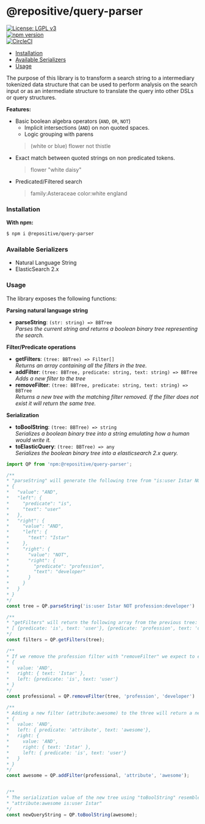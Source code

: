 # @repositive/query-parser

[![License: LGPL v3](https://img.shields.io/badge/License-LGPL%20v3-blue.svg)](https://choosealicense.com/licenses/lgpl-3.0/)  
[![npm version](https://badge.fury.io/js/%40repositive%2Fquery-parser.svg)](https://badge.fury.io/js/%40repositive%2Fquery-parser)  
[![CircleCI](https://circleci.com/gh/repositive/query-parser.svg?style=svg)](https://circleci.com/gh/repositive/query-parser)  

* [Installation](#installation)
* [Available Serializers](#available-serializers)
* [Usage](#usage)

The purpose of this library is to transform a search string to a intermediary tokenized data structure that can be used to perform analysis on the search input or as an intermediate structure to translate the query into other DSLs or query structures.

**Features:**
- Basic boolean algebra operators (`AND`, `OR`, `NOT`)
  - Implicit intersections (`AND`) on non quoted spaces.
  - Logic grouping with parens
  > (white or blue) flower not thistle
- Exact match between quoted strings on non predicated tokens.
  > flower "white daisy"
- Predicated/Filtered search
  > family:Asteraceae color:white england


### Installation

**With npm:**
```bash
$ npm i @repositive/query-parser
```


### Available Serializers

- Natural Language String
- ElasticSearch 2.x


### Usage

The library exposes the following functions:

**Parsing natural language string**
- **parseString**: `(str: string) => BBTree`  
  _Parses the current string and returns a boolean binary tree representing the search._

**Filter/Predicate operations**
- **getFilters**: `(tree: BBTree) => Filter[]`  
  _Returns an array containing all the filters in the tree._
- **addFilter**: `(tree: BBTree, predicate: string, text: string) => BBTree`  
  _Adds a new filter to the tree_
- **removeFilter**: `(tree: BBTree, predicate: string, text: string) => BBTree`  
  _Returns a new tree with the matching filter removed. If the filter does not exist it will return the same tree._

**Serialization**
- **toBoolString**: `(tree: BBTree) => string`  
  _Serializes a boolean binary tree into a string emulating how a human would write it._
- **toElasticQuery**: `(tree: BBTree) => any`  
  _Serializes the boolean binary tree into a elasticsearch 2.x query._

```ts
import QP from 'npm:@repositive/query-parser';

/**
* "parseString" will generate the following tree from "is:user Istar NOT profession:developer":
* {
*   "value": "AND",
*   "left": {
*     "predicate": "is",
*     "text": "user"
*   },
*   "right": {
*     "value": "AND",
*     "left": {
*       "text": "Istar"
*     },
*     "right": {
*       "value": "NOT",
*       "right": {
*         "predicate": "profession",
*         "text": "developer"
*       }
*     }
*   }
* }
*/
const tree = QP.parseString('is:user Istar NOT profession:developer')

/**
* "getFilters" will return the following array from the previous tree:
* [ {predicate: 'is', text: 'user'}, {predicate: 'profession', text: 'developer'}]
*/
const filters = QP.getFilters(tree);

/**
* If we remove the profession filter with "removeFilter" we expect to end with the following tree:
* {
*   value: 'AND',
*   right: { text: 'Istar' },
*   left: {predicate: 'is', text: 'user'}
* }
*/
const professional = QP.removeFilter(tree, 'profession', 'developer')

/**
* Adding a new filter (attribute:awesome) to the three will return a new tree with the attribute inserted in the leftmost position
* {
*   value: 'AND',
*   left: { predicate: 'attribute', text: 'awesome'},
*   right: {
*     value: 'AND',
*     right: { text: 'Istar' },
*     left: { predicate: 'is', text: 'user'}
*   }
* }
*/
const awesome = QP.addFilter(professional, 'attribute', 'awesome');


/**
* The serialization value of the new tree using "toBoolString" resembles the text as a human would write it:
* "attribute:awesome is:user Istar"
*/
const newQueryString = QP.toBoolString(awesome);
```
